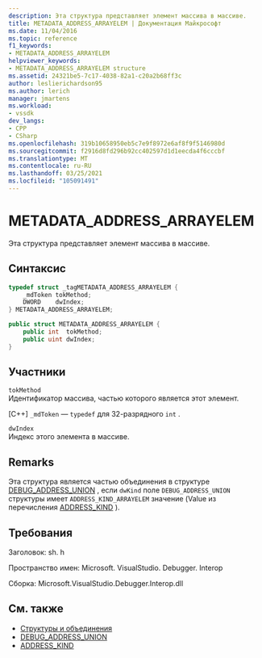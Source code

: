 ```yaml
---
description: Эта структура представляет элемент массива в массиве.
title: METADATA_ADDRESS_ARRAYELEM | Документация Майкрософт
ms.date: 11/04/2016
ms.topic: reference
f1_keywords:
- METADATA_ADDRESS_ARRAYELEM
helpviewer_keywords:
- METADATA_ADDRESS_ARRAYELEM structure
ms.assetid: 24321be5-7c17-4038-82a1-c20a2b68ff3c
author: leslierichardson95
ms.author: lerich
manager: jmartens
ms.workload:
- vssdk
dev_langs:
- CPP
- CSharp
ms.openlocfilehash: 319b10658950eb5c7e9f8972e6af8f9f5146980d
ms.sourcegitcommit: f2916d8fd296b92cc402597d1d1eecda4f6cccbf
ms.translationtype: MT
ms.contentlocale: ru-RU
ms.lasthandoff: 03/25/2021
ms.locfileid: "105091491"
---
```

# <a name="metadata_address_arrayelem"></a>METADATA_ADDRESS_ARRAYELEM

Эта структура представляет элемент массива в массиве.

## <a name="syntax"></a>Синтаксис

```cpp
typedef struct _tagMETADATA_ADDRESS_ARRAYELEM {
    _mdToken tokMethod;
    DWORD    dwIndex;
} METADATA_ADDRESS_ARRAYELEM;
```

```csharp
public struct METADATA_ADDRESS_ARRAYELEM {
    public int  tokMethod;
    public uint dwIndex;
}
```

## <a name="members"></a>Участники

`tokMethod`\
Идентификатор массива, частью которого является этот элемент.

[C++] `_mdToken` — `typedef` для 32-разрядного `int` .

`dwIndex`\
Индекс этого элемента в массиве.

## <a name="remarks"></a>Remarks
Эта структура является частью объединения в структуре [DEBUG_ADDRESS_UNION](../../../extensibility/debugger/reference/debug-address-union.md) , если `dwKind` поле `DEBUG_ADDRESS_UNION` структуры имеет `ADDRESS_KIND_ARRAYELEM` значение (Value из перечисления [ADDRESS_KIND](../../../extensibility/debugger/reference/address-kind.md) ).

## <a name="requirements"></a>Требования
Заголовок: sh. h

Пространство имен: Microsoft. VisualStudio. Debugger. Interop

Сборка: Microsoft.VisualStudio.Debugger.Interop.dll

## <a name="see-also"></a>См. также

- [Структуры и объединения](../../../extensibility/debugger/reference/structures-and-unions.md)
- [DEBUG_ADDRESS_UNION](../../../extensibility/debugger/reference/debug-address-union.md)
- [ADDRESS_KIND](../../../extensibility/debugger/reference/address-kind.md)
